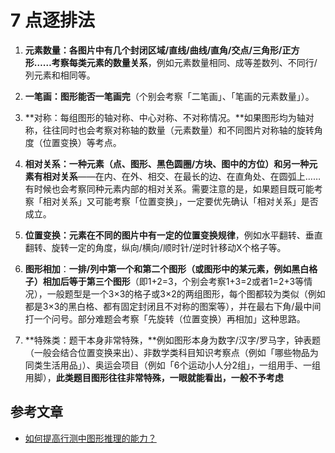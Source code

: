 # 7 点逐排法

1. **元素数量：各图片中有几个封闭区域/直线/曲线/直角/交点/三角形/正方形……考察每类元素的数量关系**，例如元素数量相同、成等差数列、不同行/列元素和相同等。

2. **一笔画：图形能否一笔画完**（个别会考察「二笔画」、「笔画的元素数量」）。

3. **对称：每组图形的轴对称、中心对称、不对称情况。**如果图形均为轴对称，往往同时也会考察对称轴的数量（元素数量）和不同图片对称轴的旋转角度（位置变换）等考点。

4. **相对关系：一种元素（点、图形、黑色圆圈/方块、图中的方位）和另一种元素有相对关系**——在内、在外、相交、在最长的边、在直角处、在圆弧上……有时候也会考察同种元素内部的相对关系。需要注意的是，如果题目既可能考察「相对关系」又可能考察「位置变换」，一定要优先确认「相对关系」是否成立。

5. **位置变换：元素在不同的图片中有一定的位置变换规律**，例如水平翻转、垂直翻转、旋转一定的角度，纵向/横向/顺时针/逆时针移动X个格子等。

6. **图形相加**：**一排/列中第一个和第二个图形（或图形中的某元素，例如黑白格子）相加后等于第三个图形**（即1+2=3，个别会考察1+3=2或者1=2+3等情况），一般题型是一个3×3的格子或3×2的两组图形，每个图都较为类似（例如都是3×3的黑白格、都有固定封闭且不对称的图案等），并在最右下角/最中间打一个问号。部分难题会考察「先旋转（位置变换）再相加」这种思路。

7. **特殊类：题干本身非常特殊，**例如图形本身为数字/汉字/罗马字，钟表题（一般会结合位置变换来出）、非数学类科目知识考察点（例如「哪些物品为同类生活用品」）、奥运会项目（例如「6个运动小人分2组」，一组用手、一组用脚），**此类题目图形往往非常特殊，一眼就能看出，一般不予考虑**

## 参考文章

- [如何提高行测中图形推理的能力？](https://www.zhihu.com/question/59668737)